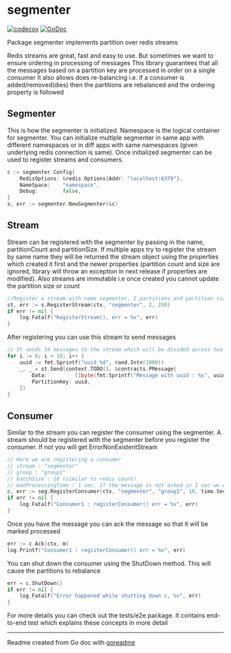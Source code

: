 # segmenter

[![codecov](https://codecov.io/gh/hextechpal/segmenter/branch/master/graph/badge.svg)](https://codecov.io/gh/hextechpal/segmenter)
[![GoDoc](https://img.shields.io/badge/pkg.go.dev-doc-blue)](http://pkg.go.dev/github.com/hextechpal/segmenter)

Package segmenter implements partition over redis streams

Redis streams are great, fast and easy to use. But sometimes we want to ensure ordering in processing of messages
This library guarantees that all the messages based on a partition key are processed in order on a single consumer
It also allows does re-balancing i.e. if a consumer is added/removed(dies) then the partitions are rebalanced
and the ordering property is followed

## Segmenter

This is how the segmenter is initialized. Namespace is the logical container for segmenter.
You can initialize multiple segmenter in same app with different namespaces or in diff apps with same namespaces
(given underlying redis connection is same). Once initialized segmenter can be used to register streams and consumers.

```go
c := segmenter.Config{
	RedisOptions: &redis.Options{Addr: "localhost:6379"},
	NameSpace:    "namespace",
	Debug:        false,
}
s, err := segmenter.NewSegmenter(&c)
```

## Stream

Stream can be registered with the segmenter by passing in the name, partitionCount and partitionSize.
If multiple apps try to register the stream by same name they will be returned the stream object using the properties
which created it first and the newer properties (partition count and size are ignored, library will throw an exception
in next release if properties are modified).
Also streams are immutable i.e once created you cannot update the partition size or count

```go
//Register a stream with name segmenter, 2 partitions and partition size 150
st, err := s.RegisterStream(ctx, "segmenter", 2, 250)
if err != nil {
	log.Fatalf("RegisterStream(), err = %v", err)
}
```

After registering you can use this stream to send messages

```go
// It sends 10 messages to the stream which will be divided across two partitions of the stream
for i := 0; i < 10; i++ {
	uuid := fmt.Sprintf("uuid_%d", rand.Intn(1000))
	_, _ = st.Send(context.TODO(), &contracts.PMessage{
		Data:         []byte(fmt.Sprintf("Message with uuid : %s", uuid)),
		PartitionKey: uuid,
	})
}
```

## Consumer

Similar to the stream you can register the consumer using the segmenter. A stream should be registered with the
segmenter before you register the consumer. If not you will get ErrorNonExistentStream

```go
// Here we are registering a consumer
// stream : "segmenter"
// group : "group1"
// batchSize : 10 (similar to redis count)
// maxProcessingTime : 1 sec. If the message is not acked in 1 sec we will ry to redeliver it
c, err := seg.RegisterConsumer(ctx, "segmenter", "group1", 10, time.Second)
if err != nil {
	log.Fatalf("Consumer1 : registerConsumer() err = %v", err)
}
```

Once you have the message you can ack the message so that it will be marked processed

```go
err := c.Ack(ctx, m)
log.Printf("Consumer1 : registerConsumer() err = %v", err)
```

You can shut down the consumer using the ShutDown method. This will cause the partitions to rebalance

```go
err = c.ShutDown()
if err != nil {
	log.Fatalf("Error happened while shutting down c, %v", err)
}
```

For more details you can check out the tests/e2e package. It contains end-to-end test which explains these concepts
in more detail

---
Readme created from Go doc with [goreadme](https://github.com/posener/goreadme)
